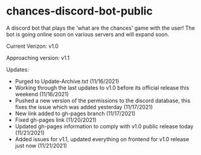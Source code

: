 # chances-discord-bot-public
A discord bot that plays the 'what are the chances' game with the user! The bot is going online soon on various servers and will expand soon.

Current Verizon: v1.0

Approaching version: v1.1

Updates:
- Purged to Update-Archive.txt (11/16/2021)
- Working through the last updates to v1.0 before its official release this weekend (11/16/2021)
- Pushed a new version of the permissions to the discord database, this fixes the issue which was added yesterday (11/17/2021)
- New link added to gh-pages branch (11/17/2021)
- Fixed gh-pages link (11/20/2021)
- Updated gh-pages information to comply with v1.0 public release today (11/21/2021)
- Added issues for v1.1, updated everything on frontend for v1.0 release just now (11/21/2021)
